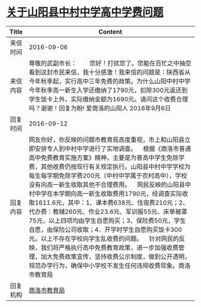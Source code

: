 # <a href="http://www.shangluo.gov.cn/zmhd/ldxxxx.jsp?urltype=leadermail.LeaderMailContentUrl&wbtreeid=1112&leadermailid=3802">关于山阳县中村中学高中学费问题</a>
| Title |                                                                                                                                                                                                                  Content                                                                                                                                                                                                                   |
|:-----:|--------------------------------------------------------------------------------------------------------------------------------------------------------------------------------------------------------------------------------------------------------------------------------------------------------------------------------------------------------------------------------------------------------------------------------------------|
| 来信时间  | 2016-09-06                                                                                                                                                                                                                                                                                                                                                                                                                                 |
| 来信内容  | 尊敬的武副市长：        您好！打扰您了。您能在百忙之中抽空看到这封市民来信，我十分感激！我来信的问题是：陕西省从今年秋季起，实行高中三年免费的政策。为什么山阳中村中学今年秋季高一新生入学还缴纳了1790元，扣除300元返还到学生饭卡上外，实际缴纳金额为1690元。请问这个收费合理吗？谢谢！回复为盼! 爱商洛的山阳人 2016年9月6日                                                                                                                                                                                                                                                               |
| 回复时间  | 2016-09-12                                                                                                                                                                                                                                                                                                                                                                                                                                 |
| 回复内容  | 网友你好，你反映的问题市教育局高度重视，市上和山阳县立即安排专人到中村中学进行了实地调查。    根据《商洛市普通高中免费教育实施方案》精神，主要是为普高中学生免除学费，其他收费仍按现行有关规定执行。山阳县中村中学学校为每生每学期免除学费200元（中村中学属于农村高中），学校没有向高一新生收取其他不合理费用。    网民反映的山阳县中村中学在本学期向高一新生收取费用1790元，经调查实际收取1611.6元，其中：1、课本费638元、住宿费210元；2、代办费：教辅260元、作业23.6元、军训服55元、床单被罩75元，以上四项均由学生自愿购买；3、保险费50元，学生自愿，由保险公司收取；4．开学时学生自愿购买饭卡300元。以上不存在学校向学生乱收费的问题。    针对网民的反映，我们将严格执行高中免费教育政策，进一步加强收费管理，加大免费政策宣传，坚持收费公示制度，做到公开透明，规范办学行为，确保中小学校不发生任何违规收费现象。商洛市教育局 |
| 回复机构  | <a href="../../category/agencies/商洛市教育局.md">商洛市教育局</a>                                                                                                                                                                                                                                                                                                                                                                                     |